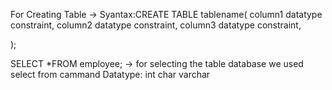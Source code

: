 For Creating  Table ->
Syantax:CREATE TABLE tablename(
 	column1 datatype constraint,
	column2 datatype constraint,
	column3 datatype constraint,

);

SELECT *FROM employee; 
-> for selecting the table database we used select from cammand
Datatype:
    int
    char
    varchar